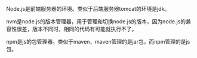 Node.js是前端服务器的环境。类似于后端服务器tomcat的环境是jdk。

nvm是node.js的版本管理器，用于管理和切换node.js的版本，因为node.js的兼容性很差，版本不同时，相同的代码有可能就执行不了。 

npm是js的包管理器。类似于maven，maven管理的是jar包，而npm管理的是js包。